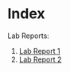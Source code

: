 # Index

Lab Reports:
1. [Lab Report 1](LabReport1/lab-report-1-week-2.html)
2. [Lab Report 2](LabReport2/lab-report-2-week-4.html)